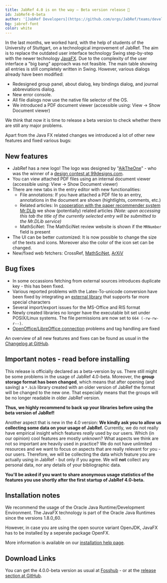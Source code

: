 ```yaml
---
title: JabRef 4.0 is on the way – Beta version release 🐥
id: JabRef4-0-beta
author: '[JabRef Developers](https://github.com/orgs/JabRef/teams/developers)'
bg: jabref-font
color: white
---
```


In the last months, we worked hard, with the help of students of the University of Stuttgart, on a technological improvement of JabRef.
The aim is to replace the outdated user interface technology Swing step-by-step with the newer technology [JavaFX].
Due to the complexity of the user interface a "big bang" approach was not feasible.
The main table showing all entries is still completely written in Swing.
However, various dialogs already have been modified:

- Redesigned group panel, about dialog, key bindings dialog, and journal abbreviations dialog.
- New error console.
- All file dialogs now use the native file selector of the OS.
- We introduced a PDF document viewer (accessible using: View -> Show Document viewer)

We think that now it is time to release a beta version to check whether there are still any major problems.

Apart from the Java FX related changes we introduced a lot of other new features and fixed various bugs:

## New features

- JabRef has a new logo! The logo was designed by "[AikTheOne](https://99designs.de/profiles/theonestudio)" - who was the winner of a [design contest at 99designs.com](https://99designs.de/icon-button-design/contests/icon-leading-open-source-bibliography-manager-jabref-647847).
- You can view attached PDF files using an internal document viewer (accessible using: View -> Show Document viewer)
- There are new tabs in the entry editor with new functionalities:
  - File annotations: If you have attached a PDF file to an entry, annotations in the document are shown (hightlights, comments, etc.)
  - Related articles: In [cooperation with the paper recommender system Mr.DLib](http://help.jabref.org/en/EntryEditor#related-articles-tab) we show (potentially) related articles
    _(Note: upon accessing this tab the title of the currently selected entry will be submitted to the Mr.DLib service)_
  - MathSciNet: The MathSciNet review website is shown if the `MRNumber` field is present
- The UI can be better customized: It is now possible to change the size of the texts and icons. Moreover also the color of the icon set can be changed.
- New/fixed web fetchers: CrossRef, [MathSciNet](http://help.jabref.org/en/MathSciNet), [ArXiV](http://help.jabref.org/en/arXiv)

## Bug fixes

- In some occassions fetching from external sources introduces duplicate key - this has been fixed.
- Various reported problems with the Latex-To-unicode conversion have been fixed by integrating an [external library](https://github.com/tomtung/latex2unicode) that supports far more special characters
- Several import/export issues for the MS-Office and RIS format
- Newly created libraries no longer have the executable bit set under POSIX/Linux systems. The file permissions are now set to `664 (-rw-rw-r--)`.
- [OpenOffice/LibreOffice connection](http://help.jabref.org/en/OpenOfficeIntegration) problems and tag handling are fixed

An overview of all new features and fixes can be found as usual in the [Changelog at GitHub](https://github.com/JabRef/jabref/blob/v4.0-beta/CHANGELOG.md).

## Important notes - read before installing

This release is officially declared as a beta-version by us.
There still might be some problems in the usage of JabRef 4.0-beta.
Moreover, the **group storage format has been changed**, which means that after opening (and saving) a `*.bib` library created with an older version of JabRef the format will be changed to the new one.
That especially means that the groups will be no longer readable in older JabRef version.

**Thus, we highly recommend to back up your libraries before using the beta version of JabRef!**

Another aspect that is new in the 4.0 version:
**We kindly ask you to allow us collecting some data on your usage of JabRef.**
Currently, we do not really have empirical insight which features _really_ used by our users.
Which (in our opinion) cool features are mostly unknown?
What aspects we think are not so important are heavily used in practice?
We do not have unlimited resources and we want to focus on aspects that are really relevant for you - our users.
Therefore, we will be collecting the data which feature you are actually using in JabRef - but only if you agree.
We will **not** collect any personal data, nor any details of your bibliographic data.

**You'll be asked if you want to share anonymous usage statistics of the features you use shortly after the first startup of JabRef 4.0-beta.**

## Installation notes

We recommend the usage of the Oracle Java Runtime/Development Environment.
The JavaFX technology is part of the Oracle Java Runtimes since the versions 1.8.0_60.

However, in case you are using the open source variant OpenJDK, JavaFX has to be installed by a seperate package OpenFX.

More information is available on our [installation help page](http://help.jabref.org/en/Installation).

[javafx]: https://en.wikipedia.org/wiki/JavaFX

## Download Links

You can get the 4.0.0-beta version as usual at [Fosshub](http://www.fosshub.com/JabRef.html) - or at the [release section at GitHub](https://github.com/JabRef/jabref/releases/tag/v4.0-beta).

